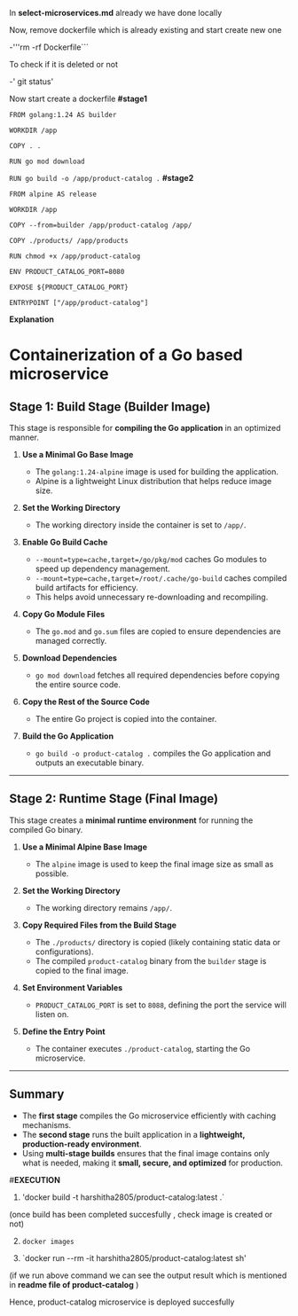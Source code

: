 In **select-microservices.md** already we have done locally

Now, remove dockerfile which is already existing and start create new one

-'''rm -rf Dockerfile```

To check if it is deleted or not

-' git status'

Now start create a dockerfile 
**#stage1**

`FROM golang:1.24 AS builder`

`WORKDIR /app`

`COPY . .`

`RUN go mod download`

`RUN go build -o /app/product-catalog .`
**#stage2**

`FROM alpine AS release`

`WORKDIR /app`

`COPY --from=builder /app/product-catalog /app/`

`COPY ./products/ /app/products`

`RUN chmod +x /app/product-catalog`

`ENV PRODUCT_CATALOG_PORT=8080`

`EXPOSE ${PRODUCT_CATALOG_PORT}`

`ENTRYPOINT ["/app/product-catalog"]`

**Explanation**

# Containerization of a Go based microservice

## **Stage 1: Build Stage (Builder Image)**  
This stage is responsible for **compiling the Go application** in an optimized manner.  

1. **Use a Minimal Go Base Image**  
   - The `golang:1.24-alpine` image is used for building the application.  
   - Alpine is a lightweight Linux distribution that helps reduce image size.  

2. **Set the Working Directory**  
   - The working directory inside the container is set to `/app/`.  

3. **Enable Go Build Cache**  
   - `--mount=type=cache,target=/go/pkg/mod` caches Go modules to speed up dependency management.  
   - `--mount=type=cache,target=/root/.cache/go-build` caches compiled build artifacts for efficiency.  
   - This helps avoid unnecessary re-downloading and recompiling.  

4. **Copy Go Module Files**  
   - The `go.mod` and `go.sum` files are copied to ensure dependencies are managed correctly.  

5. **Download Dependencies**  
   - `go mod download` fetches all required dependencies before copying the entire source code.  

6. **Copy the Rest of the Source Code**  
   - The entire Go project is copied into the container.  

7. **Build the Go Application**  
   - `go build -o product-catalog .` compiles the Go application and outputs an executable binary.  

---

## **Stage 2: Runtime Stage (Final Image)**  
This stage creates a **minimal runtime environment** for running the compiled Go binary.  

1. **Use a Minimal Alpine Base Image**  
   - The `alpine` image is used to keep the final image size as small as possible.  

2. **Set the Working Directory**  
   - The working directory remains `/app/`.  

3. **Copy Required Files from the Build Stage**  
   - The `./products/` directory is copied (likely containing static data or configurations).  
   - The compiled `product-catalog` binary from the `builder` stage is copied to the final image.  

4. **Set Environment Variables**  
   - `PRODUCT_CATALOG_PORT` is set to `8088`, defining the port the service will listen on.  

5. **Define the Entry Point**  
   - The container executes `./product-catalog`, starting the Go microservice.  

---

## **Summary**  
- The **first stage** compiles the Go microservice efficiently with caching mechanisms.  
- The **second stage** runs the built application in a **lightweight, production-ready environment**.  
- Using **multi-stage builds** ensures that the final image contains only what is needed, making it **small, secure, and optimized** for production.

#**EXECUTION**
1. 'docker build -t harshitha2805/product-catalog:latest .`

(once build has been completed succesfully , check image is created or not)

2. `docker images`
   
3. `docker run --rm -it harshitha2805/product-catalog:latest sh'

(if we run above command we can see the output result which is mentioned in **readme file of product-catalog** )

Hence, product-catalog microservice is deployed succesfully


